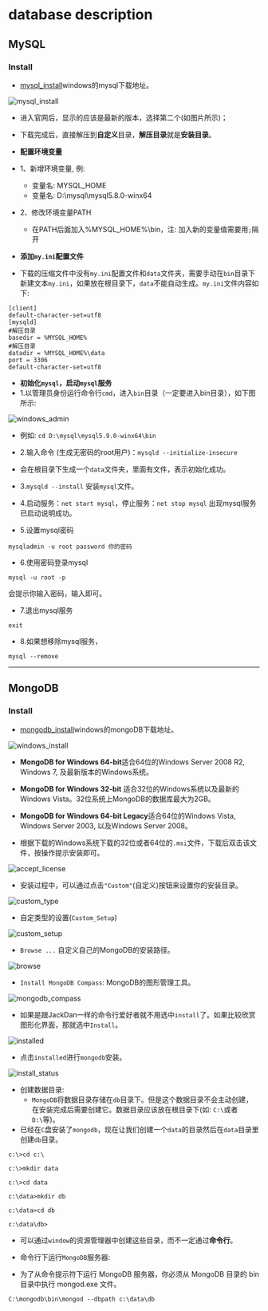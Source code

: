 # database description

## MySQL
### Install

- [mysql_install][1]windows的mysql下载地址。

![mysql_install][2]

- 进入官网后，显示的应该是最新的版本，选择第二个(如图片所示)；
- 下载完成后，直接解压到**自定义**目录，**解压目录**就是**安装目录**。

- **配置环境变量**
- 1、新增环境变量, 例:
    - 变量名: MYSQL_HOME
    - 变量名: D:\mysql\mysql5.8.0-winx64
- 2、修改环境变量PATH
    - 在PATH后面加入%MYSQL_HOME%\bin，注: 加入新的变量值需要用`;`隔开

- **添加`my.ini`配置文件**
- 下载的压缩文件中没有`my.ini`配置文件和`data`文件夹，需要手动在`bin`目录下新建文本`my.ini`，如果放在根目录下，`data`不能自动生成。`my.ini`文件内容如下:
```
[client]  
default-character-set=utf8  
[mysqld]  
#解压目录   
basedir = %MYSQL_HOME%   
#解压目录   
datadir = %MYSQL_HOME%\data  
port = 3306   
default-character-set=utf8  
```

- **初始化`mysql`，启动`mysql`服务**
- 1.以管理员身份运行命令行`cmd`，进入`bin`目录（一定要进入bin目录），如下图所示:

![windows_admin][3]

- 例如: `cd D:\mysql\mysql5.9.0-winx64\bin`

- 2.输入命令 (生成无密码的root用户)：`mysqld --initialize-insecure`
- 会在根目录下生成一个`data`文件夹，里面有文件，表示初始化成功。


- 3.`mysqld --install` 安装`mysql`文件。

- 4.启动服务：`net start mysql`，停止服务：`net stop mysql` 出现mysql服务已启动说明成功。

- 5.设置mysql密码
```
mysqladmin -u root password 你的密码
```
- 6.使用密码登录mysql
```
mysql -u root -p
```
会提示你输入密码，输入即可。
- 7.退出mysql服务
```
exit
```
- 8.如果想移除mysql服务，
```
mysql --remove
```

------

## MongoDB
### Install
- [mongodb_install][4]windows的mongoDB下载地址。

![windows_install][5]

- **MongoDB for Windows 64-bit**适合64位的Windows Server 2008 R2, Windows 7, 及最新版本的Windows系统。
- **MongoDB for Windows 32-bit** 适合32位的Windows系统以及最新的Windows Vista。32位系统上MongoDB的数据库最大为2GB。
- **MongoDB for Windows 64-bit Legacy**适合64位的Windows Vista, Windows Server 2003, 以及Windows Server 2008。

- 根据下载的Windows系统下载的32位或者64位的`.msi`文件，下载后双击该文件，按操作提示安装即可。

![accept_license][6]

- 安装过程中，可以通过点击`"Custom"`(自定义)按钮来设置你的安装目录。

![custom_type][7]

- 自定类型的设置(`Custom_Setup`)

![custom_setup][8]

- `Browse ...` 自定义自己的MongoDB的安装路径。

![browse][9]

- `Install MongoDB Compass`: MongoDB的图形管理工具。

![mongodb_compass][10]

- 如果是跟JackDan一样的命令行爱好者就不用选中`install`了。如果比较欣赏图形化界面，那就选中`Install`。

![installed][11]

- 点击`installed`进行`mongodb`安装。

![install_status][12]

- 创建数据目录:
	- `MongoDB`将数据目录存储在`db`目录下。但是这个数据目录不会主动创建，在安装完成后需要创建它。数据目录应该放在根目录下(如: `C:\`或者`D:\`等)。
- 已经在`C`盘安装了`mongodb`，现在让我们创建一个`data`的目录然后在`data`目录里创建`db`目录。

```
c:\>cd c:\

c:\>mkdir data

c:\>cd data

c:\data>mkdir db

c:\data>cd db

c:\data\db>
```

- 可以通过`window`的资源管理器中创建这些目录，而不一定通过**命令行**。

- 命令行下运行`MongoDB`服务器:
- 为了从命令提示符下运行 MongoDB 服务器，你必须从 MongoDB 目录的 bin 目录中执行 mongod.exe 文件。
```
C:\mongodb\bin\mongod --dbpath c:\data\db
```


  [1]: http://dev.mysql.com/downloads/mysql/
  [2]: ./images/mysql_install.png "mysql_install.png"
  [3]: ./images/windows_admin.png "windows_admin.png"
  [4]: https://www.mongodb.com/download-center#community
  [5]: ./images/install_windows.png "install_windows"
  [6]: ./images/accept_license.png "accept_license"
  [7]: ./images/custom_type.png "custom_type"
  [8]: ./images/custom_setup.png "custom_setup"
  [9]: ./images/browse.png "browse"
  [10]: ./images/mongodb_compass.png "mongodb_compass"
  [11]: ./images/installed.png "installed"
  [12]: ./images/install_status.png "install_status"